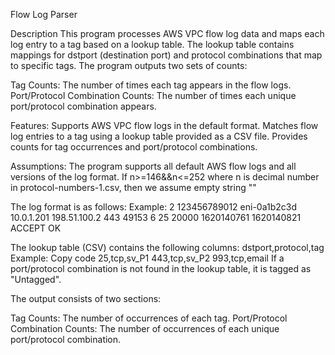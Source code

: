 Flow Log Parser

Description
This program processes AWS VPC flow log data and maps each log entry to a tag based on a lookup table. The lookup table contains mappings for dstport (destination port) and protocol combinations that map to specific tags. The program outputs two sets of counts:

Tag Counts: The number of times each tag appears in the flow logs.
Port/Protocol Combination Counts: The number of times each unique port/protocol combination appears.

Features:
Supports AWS VPC flow logs in the default format.
Matches flow log entries to a tag using a lookup table provided as a CSV file.
Provides counts for tag occurrences and port/protocol combinations.

Assumptions:
The program supports all default AWS flow logs and all versions of the log format.
If n>=146&&n<=252 where n is decimal number in protocol-numbers-1.csv, then we assume empty string ""


The log format is as follows:
<version> <account-id> <interface-id> <srcaddr> <dstaddr> <srcport> <dstport> <protocol> <packets> <bytes> <start> <end> <action> <log-status>
Example:
2 123456789012 eni-0a1b2c3d 10.0.1.201 198.51.100.2 443 49153 6 25 20000 1620140761 1620140821 ACCEPT OK

The lookup table (CSV) contains the following columns:
dstport,protocol,tag
Example:
Copy code
25,tcp,sv_P1
443,tcp,sv_P2
993,tcp,email
If a port/protocol combination is not found in the lookup table, it is tagged as "Untagged".

The output consists of two sections:

Tag Counts: The number of occurrences of each tag.
Port/Protocol Combination Counts: The number of occurrences of each unique port/protocol combination.
